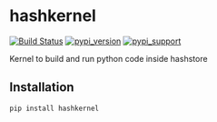 # hashkernel

[![Build Status](https://dev.azure.com/sekash/Public/_apis/build/status/hashstore.hashkernel?branchName=master)](https://dev.azure.com/sekash/Public/_build/latest?definitionId=3&branchName=master)
[![pypi_version](https://img.shields.io/pypi/v/hashkernel.svg)](https://pypi.python.org/pypi/hashkernel)
[![pypi_support](https://img.shields.io/pypi/pyversions/hashkernel.svg)](https://pypi.python.org/pypi/hashkernel)

Kernel to build and run python code inside hashstore

## Installation

```shell
pip install hashkernel
```